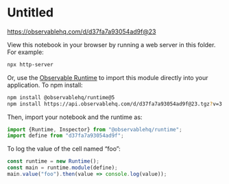 # Untitled

https://observablehq.com/d/d37fa7a93054ad9f@23

View this notebook in your browser by running a web server in this folder. For
example:

~~~sh
npx http-server
~~~

Or, use the [Observable Runtime](https://github.com/observablehq/runtime) to
import this module directly into your application. To npm install:

~~~sh
npm install @observablehq/runtime@5
npm install https://api.observablehq.com/d/d37fa7a93054ad9f@23.tgz?v=3
~~~

Then, import your notebook and the runtime as:

~~~js
import {Runtime, Inspector} from "@observablehq/runtime";
import define from "d37fa7a93054ad9f";
~~~

To log the value of the cell named “foo”:

~~~js
const runtime = new Runtime();
const main = runtime.module(define);
main.value("foo").then(value => console.log(value));
~~~
